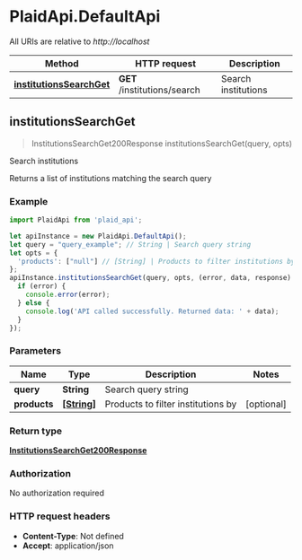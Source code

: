 # PlaidApi.DefaultApi

All URIs are relative to *http://localhost*

Method | HTTP request | Description
------------- | ------------- | -------------
[**institutionsSearchGet**](DefaultApi.md#institutionsSearchGet) | **GET** /institutions/search | Search institutions



## institutionsSearchGet

> InstitutionsSearchGet200Response institutionsSearchGet(query, opts)

Search institutions

Returns a list of institutions matching the search query

### Example

```javascript
import PlaidApi from 'plaid_api';

let apiInstance = new PlaidApi.DefaultApi();
let query = "query_example"; // String | Search query string
let opts = {
  'products': ["null"] // [String] | Products to filter institutions by
};
apiInstance.institutionsSearchGet(query, opts, (error, data, response) => {
  if (error) {
    console.error(error);
  } else {
    console.log('API called successfully. Returned data: ' + data);
  }
});
```

### Parameters


Name | Type | Description  | Notes
------------- | ------------- | ------------- | -------------
 **query** | **String**| Search query string | 
 **products** | [**[String]**](String.md)| Products to filter institutions by | [optional] 

### Return type

[**InstitutionsSearchGet200Response**](InstitutionsSearchGet200Response.md)

### Authorization

No authorization required

### HTTP request headers

- **Content-Type**: Not defined
- **Accept**: application/json


